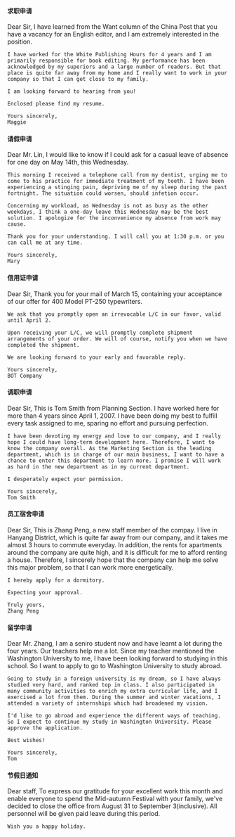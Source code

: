 #### 求职申请
Dear Sir,
    I have learned from the Want column of the China Post that you have a vacancy for an English editor, and I am extremely interested in the position.

    I have worked for the White Publishing Hours for 4 years and I am primarily responsible for book editing. My performance has been acknowledged by my superiors and a large number of readers. But that place is quite far away from my home and I really want to work in your company so that I can get close to my family.

    I am looking forward to hearing from you!

    Enclosed please find my resume.

    Yours sincerely,
    Maggie


#### 请假申请
Dear Mr. Lin,
    I would like to know if I could ask for a casual leave of absence for one day on May 14th, this Wednesday.

    This morning I received a telephone call from my dentist, urging me to come to his practice for immediate treatment of my teeth. I have been experiencing a stinging pain, depriving me of my sleep during the past fortnight. The situation could worsen, should infetion occur.

    Concerning my workload, as Wednesday is not as busy as the other weekdays, I think a one-day leave this Wednesday may be the best solution. I apologize for the inconvenience my absence from work may cause.

    Thank you for your understanding. I will call you at 1:30 p.m. or you can call me at any time.

    Yours sincerely,
    Mary


#### 信用证申请
Dear Sir,
    Thank you for your mail of March 15, containing your acceptance of our offer for 400 Model PT-250 typewriters.

    We ask that you promptly open an irrevocable L/C in our favor, valid until April 2.

    Upon receiving your L/C, we will promptly complete shipment arrangements of your order. We will of course, notify you when we have completed the shipment.

    We are looking forward to your early and favorable reply.

    Yours sincerely,
    BOT Company


#### 调职申请
Dear Sir,
    This is Tom Smith from Planning Section. I have worked here for more than 4 years since April 1, 2007. I have been doing my best to fulfill every task assigned to me, sparing no effort and pursuing perfection.

    I have been devoting my energy and love to our company, and I really hope I could have long-term development here. Therefore, I want to know the company overall. As the Marketing Section is the leading department, which is in charge of our main business, I want to have a chance to enter this department to learn more. I promise I will work as hard in the new department as in my current department.

    I desperately expect your permission.

    Yours sincerely,
    Tom Smith


#### 员工宿舍申请
Dear Sir,
    This is Zhang Peng, a new staff member of the compay. I live in Hanyang District, which is quite far away from our company, and it takes me almost 3 hours to commute everyday. In addition, the rents for apartments around the company are quite high, and it is difficult for me to afford renting a house. Therefore, I sincerely hope that the company can help me solve this major problem, so that I can work more energetically.

    I hereby apply for a dormitory.

    Expecting your approval.

    Truly yours,
    Zhang Peng


#### 留学申请
Dear Mr. Zhang,
    I am a seniro student now and have learnt a lot during the four years. Our teachers help me a lot. Since my teacher mentioned the Washington University to me, I have been looking forward to studying in this school. So I want to apply to go to Washington University to study abroad.

    Going to study in a foreign university is my dream, so I have always studied very hard, and ranked top in class. I also participated in many community activities to enrich my extra curricular life, and I exercised a lot from them. During the summer and winter vacations, I attended a variety of internships which had broadened my vision.

    I'd like to go abroad and experience the different ways of teaching. So I expect to continue my study in Washington University. Please approve the application.

    Best wishes!

    Yours sincerely,
    Tom


#### 节假日通知
Dear staff,
    To express our gratitude for your excellent work this month and enable everyone to spend the Mid-autumn Festival with your family, we've decided to close the office from August 31 to September 3(inclusive). All personnel will be given paid leave during this period.

    Wish you a happy holiday.


